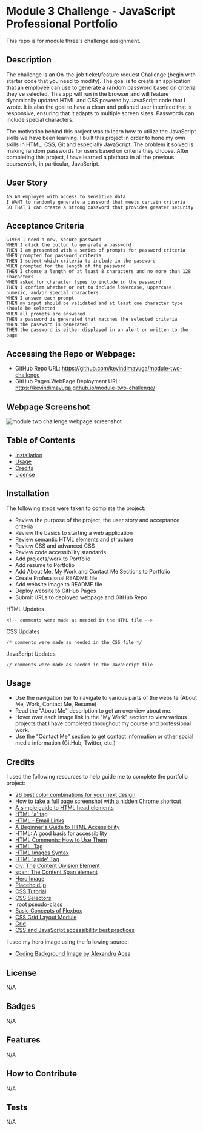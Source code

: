 # Module 3 Challenge - JavaScript Professional Portfolio

This repo is for module three's challenge assignment.

## Description

The challenge is an On-the-job ticket/feature request Challenge (begin with starter code that you need to modify). The goal is to create an application that an employee can use to generate a random password based on criteria they've selected. This app will run in the browser and will feature dynamically updated HTML and CSS powered by JavaScript code that I wrote. It is also the goal to have a clean and polished user interface that is responsive, ensuring that it adapts to multiple screen sizes. Passwords can include special characters.

The motivation behind this project was to learn how to utilize the JavaScript skills we have been learning. I built this project in order to hone my own skills in HTML, CSS, Git and especially JavaScript. The problem it solved is making random passwords for users based on criteria they choose. After completing this project, I have learned a plethora in all the previous coursework, in particular, JavaScript.

## User Story

```
AS AN employee with access to sensitive data
I WANT to randomly generate a password that meets certain criteria
SO THAT I can create a strong password that provides greater security
```

## Acceptance Criteria

```
GIVEN I need a new, secure password
WHEN I click the button to generate a password
THEN I am presented with a series of prompts for password criteria
WHEN prompted for password criteria
THEN I select which criteria to include in the password
WHEN prompted for the length of the password
THEN I choose a length of at least 8 characters and no more than 128 characters
WHEN asked for character types to include in the password
THEN I confirm whether or not to include lowercase, uppercase, numeric, and/or special characters
WHEN I answer each prompt
THEN my input should be validated and at least one character type should be selected
WHEN all prompts are answered
THEN a password is generated that matches the selected criteria
WHEN the password is generated
THEN the password is either displayed in an alert or written to the page
```

## Accessing the Repo or Webpage:

- GitHub Repo URL: https://github.com/kevindimayuga/module-two-challenge
- GitHub Pages WebPage Deployment URL: https://kevindimayuga.github.io/module-two-challenge/

## Webpage Screenshot

![module two challenge webpage screenshot](./assets/images/kevindimayuga.github.io_module-two-challenge_.png)

## Table of Contents

- [Installation](#installation)
- [Usage](#usage)
- [Credits](#credits)
- [License](#license)

## Installation

The following steps were taken to complete the project:
- Review the purpose of the project, the user story and acceptance criteria
- Review the basics to starting a web application
- Review semantic HTML elements and structure
- Review CSS and advanced CSS
- Review code accessibility standards
- Add projects/work to Portfolio
- Add resume to Portfolio
- Add About Me, My Work and Contact Me Sections to Portfolio
- Create Professional README file
- Add website image to README file
- Deploy website to GitHub Pages
- Submit URLs to deployed webpage and GitHub Repo

HTML Updates
```
<!-- comments were made as needed in the HTML file -->

```

CSS Updates
```
/* comments were made as needed in the CSS file */

```

JavaScript Updates
```
// comments were made as needed in the JavaScript file
```

## Usage

- Use the navigation bar to navigate to various parts of the website (About Me, Work, Contact Me, Resume)
- Read the "About Me" description to get an overview about me.
- Hover over each image link in the "My Work" section to view various projects that I have completed throughout my course and professional work.
- Use the "Contact Me" section to get contact information or other social media information (GitHub, Twitter, etc.)

## Credits

I used the following resources to help guide me to complete the portfolio project:

- [26 best color combinations for your next design](https://webflow.com/blog/best-color-combinations)
- [How to take a full page screenshot with a hidden Chrome shortcut](https://zapier.com/blog/full-page-screenshots-in-chrome/)
- [A simple guide to HTML head elements](https://htmlhead.dev/#:~:text=Valid%20elements%20include%20meta,and%20rendered%2C%20by%20web%20technologies.)
- [HTML 'a' tag](https://www.w3schools.com/tags/tag_a.asp)
- [HTML - Email Links](https://www.tutorialspoint.com/html/html_email_links.htm)
- [A Beginner's Guide to HTML Accessibility](https://blog.hubspot.com/website/html-accessibility)
- [HTML: A good basis for accessibility](https://developer.mozilla.org/en-US/docs/Learn/Accessibility/HTML)
- [HTML Comments: How to Use Them](https://blog.hubspot.com/website/comment-out-in-html#:~:text=To%20leave%20a%20comment%20in,with%20a%20team%20of%20developers.)
- [HTML <img> Tag](https://www.w3schools.com/tags/tag_nav.asp)
- [HTML Images Syntax](https://www.w3schools.com/html/html_images.asp)
- [HTML 'aside' Tag](https://www.w3schools.com/tags/tag_aside.asp)
- [div: The Content Division Element](https://developer.mozilla.org/en-US/docs/Web/HTML/Element/div)
- [span: The Content Span element](https://developer.mozilla.org/en-US/docs/Web/HTML/Element/span)
- [Hero Image](https://www.optimizely.com/optimization-glossary/hero-image/#:~:text=A%20hero%20image%20is%20a,Source%3A%20Balsamiq)
- [Placehold.jp](https://placehold.jp/en.html)
- [CSS Tutorial](https://www.w3schools.com/css/)
- [CSS Selectors](https://developer.mozilla.org/en-US/docs/Web/CSS/CSS_Selectors)
- [:root pseudo-class](https://developer.mozilla.org/en-US/docs/Web/CSS/:root)
- [Basic Concepts of Flexbox](https://developer.mozilla.org/en-US/docs/Web/CSS/CSS_flexible_box_layout/Basic_concepts_of_flexbox)
- [CSS Grid Layout Module](https://www.w3schools.com/css/css_grid.asp)
- [Grid](https://developer.mozilla.org/en-US/docs/Web/CSS/grid)
- [CSS and JavaScript accessibility best practices](https://developer.mozilla.org/en-US/docs/Learn/Accessibility/CSS_and_JavaScript)

I used my hero image using the following source:
- [Coding Background Image by Alexandru Acea](https://unsplash.com/photos/XEB8y0nRRP4)

## License

N/A

## Badges

N/A

## Features

N/A

## How to Contribute

N/A

## Tests

N/A